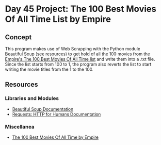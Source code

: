 # Day 45 Project: The 100 Best Movies Of All Time List by Empire

## Concept

This program makes use of Web Scrapping with the Python module Beautiful Soup (see resources) to get hold of all the
100 movies from the [Empire's The 100 Best Movies Of All Time list](https://www.empireonline.com/movies/features/best-movies-2/)
and write them into a .txt file. Since the list starts from 100 to 1, the program also reverts the list to start
writing the movie titles from the 1 to the 100.

## Resources

### Libraries and Modules

- [Beautiful Soup Documentation](https://www.crummy.com/software/BeautifulSoup/bs4/doc/)
- [Requests: HTTP for Humans Documentation](https://requests.readthedocs.io/en/latest/#)

### Miscellanea

- [The 100 Best Movies Of All Time by Empire](https://www.empireonline.com/movies/features/best-movies-2/)